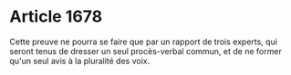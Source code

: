 # Article 1678

Cette preuve ne pourra se faire que par un rapport de trois experts, qui seront tenus de dresser un seul procès-verbal commun, et de ne former qu'un seul avis à la pluralité des voix.